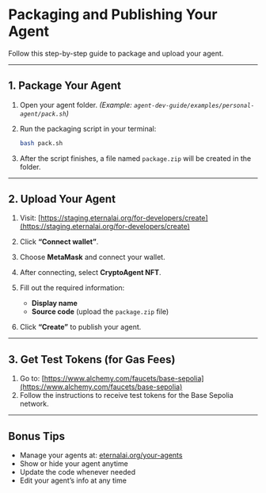 # Packaging and Publishing Your Agent

Follow this step-by-step guide to package and upload your agent.

---

## 1. Package Your Agent

1. Open your agent folder.
   *(Example: `agent-dev-guide/examples/personal-agent/pack.sh`)*

2. Run the packaging script in your terminal:

   ```bash
   bash pack.sh
   ```

3. After the script finishes, a file named `package.zip` will be created in the folder.

---

## 2. Upload Your Agent

1. Visit: [https://staging.eternalai.org/for-developers/create](https://staging.eternalai.org/for-developers/create)
2. Click **“Connect wallet”**.
3. Choose **MetaMask** and connect your wallet.
4. After connecting, select **CryptoAgent NFT**.
5. Fill out the required information:

   * **Display name**
   * **Source code** (upload the `package.zip` file)
6. Click **“Create”** to publish your agent.

---

## 3. Get Test Tokens (for Gas Fees)

1. Go to: [https://www.alchemy.com/faucets/base-sepolia](https://www.alchemy.com/faucets/base-sepolia)
2. Follow the instructions to receive test tokens for the Base Sepolia network.

---

## Bonus Tips

* Manage your agents at: [eternalai.org/your-agents](https://eternalai.org/your-agents)
* Show or hide your agent anytime
* Update the code whenever needed
* Edit your agent’s info at any time
